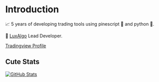 # Introduction

📈 5 years of developing trading tools using pinescript 🌲 and python 🐍.

🏢 [LuxAlgo](https://www.luxalgo.com) Lead Developer.

[Tradingview Profile](https://www.tradingview.com/u/alexgrover/)

## Cute Stats

[![GitHub Stats](https://github-readme-stats.vercel.app/api?username=alexgrover&show_icons=true&theme=nightowl)](https://github.com/alexgrover)
